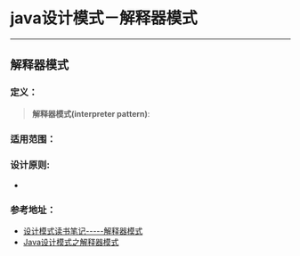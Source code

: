 # java设计模式－解释器模式

---

## 解释器模式

### 定义：

> **解释器模式(interpreter pattern)**:


### 适用范围：
> 



### 设计原则:

- 
  

### 参考地址：

- [设计模式读书笔记-----解释器模式](http://blog.csdn.net/chenssy/article/details/12719973)
- [ Java设计模式之解释器模式](http://www.cnblogs.com/SamFlynn/p/4501154.html)